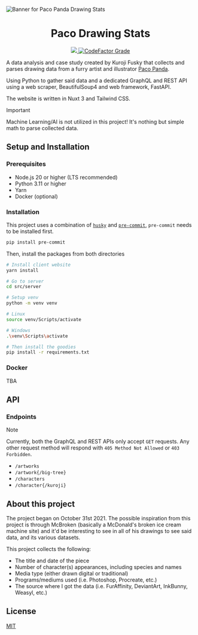 ![Banner for Paco Panda Drawing Stats](https://user-images.githubusercontent.com/94678583/208869784-c68b5483-8e18-4d01-9163-d502b4cb40c5.png)

<div align="center">
  <h1 align="center">Paco Drawing Stats</h1>

  <a href="https://opensource.org/licenses/MIT">
		<img src="https://img.shields.io/github/license/kuroji-fusky/pacopanda-drawing-stats?style=flat-square">
	</a>
  <a href="https://www.codefactor.io/repository/github/kuroji-fusky/pacopanda-drawing-stats">
    <img alt="CodeFactor Grade" src="https://img.shields.io/codefactor/grade/github/kuroji-fusky/pacopanda-drawing-stats?style=flat-square">
  </a>
</div>

A data analysis and case study created by Kuroji Fusky that collects
and parses drawing data from a furry artist and illustrator [Paco Panda][paco].

Using Python to gather said data and a dedicated GraphQL and REST API using
a web scraper, BeautifulSoup4 and web framework, FastAPI.

The website is written in Nuxt 3 and Tailwind CSS.

> [!IMPORTANT]
> Machine Learning/AI is not utilized in this project! It's nothing but simple math
> to parse collected data.

## Setup and Installation

### Prerequisites

- Node.js 20 or higher (LTS recommended)
- Python 3.11 or higher
- Yarn
- Docker (optional)

### Installation

This project uses a combination of [`husky`](https://github.com/typicode/husky) and [`pre-commit`](https://pre-commit.com),
`pre-commit` needs to be installed first.

```sh
pip install pre-commit
```

Then, install the packages from both directories

```sh
# Install client website
yarn install

# Go to server
cd src/server

# Setup venv
python -m venv venv

# Linux
source venv/Scripts/activate

# Windows
.\venv\Scripts\activate

# Then install the goodies
pip install -r requirements.txt
```

### Docker

TBA

## API

### Endpoints

> [!NOTE]
> Currently, both the GraphQL and REST APIs only accept `GET` requests. Any
> other request method will respond with `405 Method Not Allowed`
> or `403 Forbidden`.

- `/artworks`
- `/artwork{/big-tree}`
- `/characters`
- `/character{/kuroji}`

## About this project

The project began on October 31st 2021. The possible inspiration from this
project is through McBroken (basically a McDonald's broken ice cream machine
site) and it'd be interesting to see in all of his drawings to see said data,
and its various datasets.

This project collects the following:

- The title and date of the piece
- Number of character(s) appearances, including species and names
- Media type (either drawn digital or traditional)
- Programs/mediums used (i.e. Photoshop, Procreate, etc.)
- The source where I got the data (i.e. FurAffinity, DeviantArt, InkBunny,
  Weasyl, etc.)

## License

[MIT](https://opensource.org/licenses/MIT)

[paco]: https://twitter.com/panda_paco
